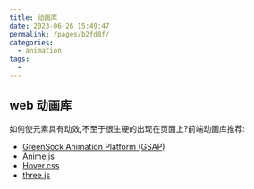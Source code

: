 ```yaml
---
title: 动画库
date: 2023-06-26 15:49:47
permalink: /pages/b2fd8f/
categories:
  - animation
tags:
  -
---
```


## web 动画库

如何使元素具有动效,不至于很生硬的出现在页面上?前端动画库推荐:

- [GreenSock Animation Platform (GSAP)](https://greensock.com/)
- [Anime.js](https://animejs.com/)
- [Hover.css](http://ianlunn.github.io/Hover/)
- [three.js](https://threejs.org/)

